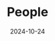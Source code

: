 ---
title: People
date: 2024-10-24  # 可以根據當前日期設置
type: list

sections:
  - block: people
    content:
      title: Meet the Team
      user_groups:
          - Principal Investigators
          - Researchers
          - Grad Students
          - Administration
          - Visitors
          - Alumni
      sort_by: Params.last_name
      sort_ascending: true
    design:
      show_interests: false
      show_role: true
      show_social: true
---